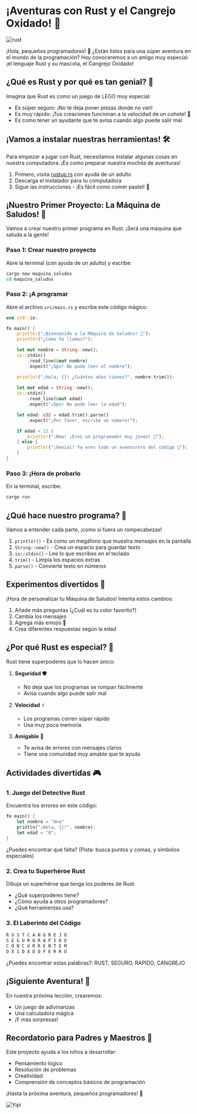 # ¡Aventuras con Rust y el Cangrejo Oxidado! 🦀

![rust](https://res.cloudinary.com/dukgkrpft/image/upload/v1729453464/lessons/los-super-heroes-rust/g7zewy6vcyrkngq3tuav.jpg)

¡Hola, pequeños programadores! 👋 ¿Están listos para una súper aventura en el mundo de la programación? Hoy conoceremos a un amigo muy especial: ¡el lenguaje Rust y su mascota, el Cangrejo Oxidado!

## ¿Qué es Rust y por qué es tan genial? 🌟

Imagina que Rust es como un juego de LEGO muy especial:

- Es súper seguro: ¡No te deja poner piezas donde no van!
- Es muy rápido: ¡Tus creaciones funcionan a la velocidad de un cohete! 🚀
- Es como tener un ayudante que te avisa cuando algo puede salir mal

## ¡Vamos a instalar nuestras herramientas! 🛠️

Para empezar a jugar con Rust, necesitamos instalar algunas cosas en nuestra computadora. ¡Es como preparar nuestra mochila de aventuras!

1. Primero, visita [rustup.rs](https://rustup.rs) con ayuda de un adulto
2. Descarga el instalador para tu computadora
3. Sigue las instrucciones - ¡Es fácil como comer pastel! 🍰

## ¡Nuestro Primer Proyecto: La Máquina de Saludos! 👋

Vamos a crear nuestro primer programa en Rust. ¡Será una máquina que saluda a la gente!

### Paso 1: Crear nuestro proyecto

Abre la terminal (con ayuda de un adulto) y escribe:

```bash
cargo new maquina_saludos
cd maquina_saludos
```

### Paso 2: ¡A programar

Abre el archivo `src/main.rs` y escribe este código mágico:

```rust
use std::io;

fn main() {
    println!("¡Bienvenido a la Máquina de Saludos! 🎉");
    println!("¿Cómo te llamas?");

    let mut nombre = String::new();
    io::stdin()
        .read_line(&mut nombre)
        .expect("¡Ups! No pude leer el nombre");

    println!("¡Hola, {}! ¿Cuántos años tienes?", nombre.trim());
    
    let mut edad = String::new();
    io::stdin()
        .read_line(&mut edad)
        .expect("¡Ups! No pude leer la edad");

    let edad: u32 = edad.trim().parse()
        .expect("¡Por favor, escribe un número!");

    if edad < 12 {
        println!("¡Wow! ¡Eres un programador muy joven! 🌟");
    } else {
        println!("¡Genial! Ya eres todo un aventurero del código 🚀");
    }
}
```

### Paso 3: ¡Hora de probarlo

En la terminal, escribe:

```bash
cargo run
```

## ¿Qué hace nuestro programa? 🤔

Vamos a entender cada parte, ¡como si fuera un rompecabezas!

1. `println!()` - Es como un megáfono que muestra mensajes en la pantalla
2. `String::new()` - Crea un espacio para guardar texto
3. `io::stdin()` - Lee lo que escribes en el teclado
4. `trim()` - Limpia los espacios extras
5. `parse()` - Convierte texto en números

## Experimentos divertidos 🧪

¡Hora de personalizar tu Máquina de Saludos! Intenta estos cambios:

1. Añade más preguntas (¿Cuál es tu color favorito?)
2. Cambia los mensajes
3. Agrega más emojis 🎈
4. Crea diferentes respuestas según la edad

## ¿Por qué Rust es especial? 🌈

Rust tiene superpoderes que lo hacen único:

1. **Seguridad** 🛡️
   - No deja que los programas se rompan fácilmente
   - Avisa cuando algo puede salir mal

2. **Velocidad** ⚡
   - Los programas corren súper rápido
   - Usa muy poca memoria

3. **Amigable** 🤝
   - Te avisa de errores con mensajes claros
   - Tiene una comunidad muy amable que te ayuda

## Actividades divertidas 🎮

### 1. Juego del Detective Rust

Encuentra los errores en este código:

```rust
fn main() {
    let nombre = "Ana"
    println("¡Hola, {}!", nombre);
    let edad = "8";
}
```

¿Puedes encontrar qué falta? (Pista: busca puntos y comas, y símbolos especiales)

### 2. Crea tu Superhéroe Rust

Dibuja un superhéroe que tenga los poderes de Rust:

- ¿Qué superpoderes tiene?
- ¿Cómo ayuda a otros programadores?
- ¿Qué herramientas usa?

### 3. El Laberinto del Código

```rust
R U S T C A N G R E J O
S E G U R O R A P I D O
C O N C U R R E N T E M
O X I D A D O F E R R O
```

¿Puedes encontrar estas palabras?: RUST, SEGURO, RAPIDO, CANGREJO

## ¡Siguiente Aventura! 🎯

En nuestra próxima lección, crearemos:

- Un juego de adivinanzas
- Una calculadora mágica
- ¡Y más sorpresas!

## Recordatorio para Padres y Maestros 📝

Este proyecto ayuda a los niños a desarrollar:

- Pensamiento lógico
- Resolución de problemas
- Creatividad
- Comprensión de conceptos básicos de programación

¡Hasta la próxima aventura, pequeños programadores! 🌟

![Yipi](https://res.cloudinary.com/dukgkrpft/image/upload/v1729378761/lessons/felicidades-yipi/jczrx7hhw88cvrfnmiae.jpg)
